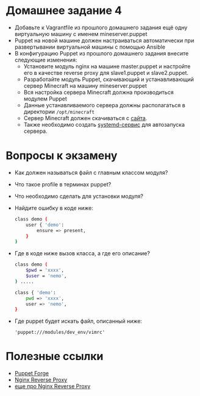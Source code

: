 # Домашнее задание 4

- Добавьте к Vagrantfile из прошлого домашнего задания ещё одну виртуальную машину с именем mineserver.puppet
- Puppet на новой машине должен настраиваться автоматически при развертывании виртуальной машины с помощью Ansible
- В конфигурацию Puppet из прошлого домашнего задания внесите следующие изменения:
  - Установите модуль nginx на машине master.puppet и настройте его в качестве reverse proxy для slave1.puppet и slave2.puppet.
  - Разработайте модуль Puppet, скачивающий и устанавливающий сервер Minecraft на машину mineserver.puppet
  - Вся настройка сервера Minecraft должна производиться модулем Puppet
  - Данные устанавливаемого сервера должны располагаться в директории `/opt/minecraft`
  - Сервер Minecraft должен скачиваться с [сайта](https://www.minecraft.net/ru-ru/download/server/).
  - Также необходимо создать [systemd-сервис](https://www.shellhacks.com/ru/systemd-service-file-example/) для автозапуска сервера.

# Вопросы к экзамену
- Как должен называться файл с главным классом модуля?
- Что такое profile в терминах puppet?
- Что  необходимо сделать для установки модуля?
- Найдите ошибку в коде ниже:
  ```bash
  class demo (
      user { 'demo':
          ensure => present,
      }
  )
  ```
- Где в коде ниже вызов класса, а где его описание?
  ```bash
  class demo (
      $pwd = 'xxxx',
      $user = 'nemo',
  ) .....
  ```

  ```bash
  class { 'demo':
      pwd => 'xxxx',
      user => 'nemo',
  }
  ```
- Где puppet будет искать файл, описанный ниже:

  `'puppet:///modules/dev_env/vimrc'`

# Полезные ссылки

- [Puppet Forge](https://forge.puppet.com)
- [Nginx Reverse Proxy](https://blog.bissquit.com/unix/obratnyj-proksi-na-nginx/)
- [еще про Nginx Reverse Proxy](https://routerus.com/nginx-reverse-proxy/)

